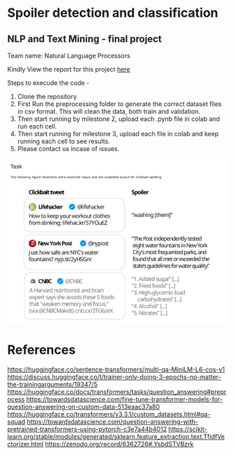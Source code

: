 # Spoiler detection and classification 

## NLP and Text Mining - final project
Team name: Natural Language Processors

Kindly View the report for this project [here](https://github.com/namankhurpia/NLP-final-project/blob/main/reports/namankhu.pdf)

Steps to execude the code -

1. Clone the repository
2. First Run the preprocessing folder to generate the correct dataset files in csv format. This will clean the data, both train and validation.
3. Then start running by milestone 2, upload each .pynb file in colab and run each cell.
4. Then start running for milestone 3, upload each file in colab and keep running each cell to see results.
5. Please contact us incase of issues.

<img src="https://github.com/namankhurpia/Spoiler-detection-and-classification-using-NLP/blob/main/Task.png" >

# References

https://huggingface.co/sentence-transformers/multi-qa-MiniLM-L6-cos-v1
https://discuss.huggingface.co/t/trainer-only-doing-3-epochs-no-matter-the-trainingarguments/19347/5
https://huggingface.co/docs/transformers/tasks/question_answering#preprocess
https://towardsdatascience.com/fine-tune-transformer-models-for-question-answering-on-custom-data-513eaac37a80
https://huggingface.co/transformers/v3.3.1/custom_datasets.html#qa-squad
https://towardsdatascience.com/question-answering-with-pretrained-transformers-using-pytorch-c3e7a44b4012
https://scikit-learn.org/stable/modules/generated/sklearn.feature_extraction.text.TfidfVectorizer.html
https://zenodo.org/record/6362726#.YsbdSTVBzrk
